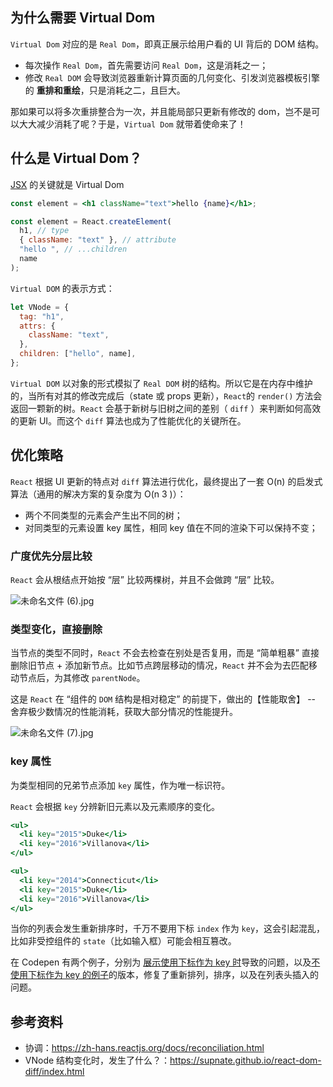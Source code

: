 ## 为什么需要 Virtual Dom

`Virtual Dom` 对应的是 `Real Dom`，即真正展示给用户看的 UI 背后的 DOM 结构。

- 每次操作 `Real Dom`，首先需要访问 `Real Dom`，这是消耗之一；
- 修改 `Real DOM` 会导致浏览器重新计算页面的几何变化、引发浏览器模板引擎的 **重排和重绘**，只是消耗之二，且巨大。

那如果可以将多次重排整合为一次，并且能局部只更新有修改的 dom，岂不是可以大大减少消耗了呢？于是，`Virtual Dom` 就带着使命来了！

## 什么是 Virtual Dom？

[JSX](https://juejin.cn/post/6966067460755685406) 的关键就是 Virtual Dom

```jsx
const element = <h1 className="text">hello {name}</h1>;
```

```js
const element = React.createElement(
  h1, // type
  { className: "text" }, // attribute
  "hello ", // ...children
  name
);
```

`Virtual DOM` 的表示方式：

```js
let VNode = {
  tag: "h1",
  attrs: {
    className: "text",
  },
  children: ["hello", name],
};
```

`Virtual DOM` 以对象的形式模拟了 `Real DOM` 树的结构。所以它是在内存中维护的，当所有对其的修改完成后（state 或 props 更新），`React`的 `render()` 方法会返回一颗新的树。`React` 会基于新树与旧树之间的差别（ `diff` ）来判断如何高效的更新 UI。而这个 `diff` 算法也成为了性能优化的关键所在。

## 优化策略

`React` 根据 UI 更新的特点对 `diff` 算法进行优化，最终提出了一套 O(n) 的启发式算法（通用的解决方案的复杂度为 O(n 3 )）：

- 两个不同类型的元素会产生出不同的树；
- 对同类型的元素设置 key 属性，相同 key 值在不同的渲染下可以保持不变；

### 广度优先分层比较

`React` 会从根结点开始按 “层” 比较两棵树，并且不会做跨 “层” 比较。

![未命名文件 (6).jpg](https://p9-juejin.byteimg.com/tos-cn-i-k3u1fbpfcp/a01a34fdebfc449685d1f428525bc1c0~tplv-k3u1fbpfcp-watermark.image)

### 类型变化，直接删除

当节点的类型不同时，`React` 不会去检查在别处是否复用，而是 “简单粗暴” 直接删除旧节点 + 添加新节点。比如节点跨层移动的情况，`React` 并不会为去匹配移动节点后，为其修改 `parentNode`。

这是 `React` 在 “组件的 `DOM` 结构是相对稳定” 的前提下，做出的【性能取舍】 -- 舍弃极少数情况的性能消耗，获取大部分情况的性能提升。

![未命名文件 (7).jpg](https://p9-juejin.byteimg.com/tos-cn-i-k3u1fbpfcp/52c31339c52b4cc685e95648561e824b~tplv-k3u1fbpfcp-watermark.image)

### key 属性

为类型相同的兄弟节点添加 `key` 属性，作为唯一标识符。

`React` 会根据 `key` 分辨新旧元素以及元素顺序的变化。

```jsx
<ul>
  <li key="2015">Duke</li>
  <li key="2016">Villanova</li>
</ul>

<ul>
  <li key="2014">Connecticut</li>
  <li key="2015">Duke</li>
  <li key="2016">Villanova</li>
</ul>
```

当你的列表会发生重新排序时，千万不要用下标 `index` 作为 `key`，这会引起混乱，比如非受控组件的 `state`（比如输入框）可能会相互篡改。

在 Codepen 有两个例子，分别为 [展示使用下标作为 key 时](https://codepen.io/pen?&editors=0010)导致的问题，以及[不使用下标作为 key 的例子](https://codepen.io/pen?&editors=0010)的版本，修复了重新排列，排序，以及在列表头插入的问题。

## 参考资料

- 协调：https://zh-hans.reactjs.org/docs/reconciliation.html
- VNode 结构变化时，发生了什么？：https://supnate.github.io/react-dom-diff/index.html
